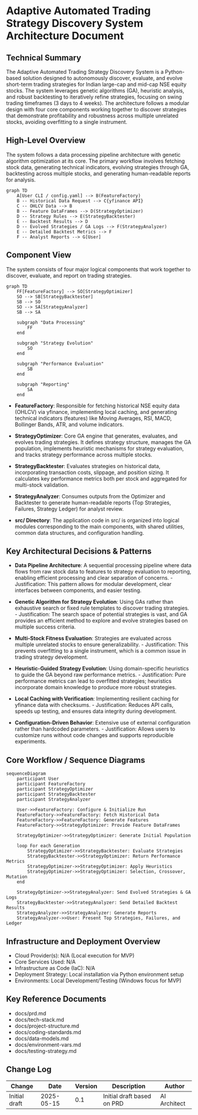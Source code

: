 # Adaptive Automated Trading Strategy Discovery System Architecture Document

## Technical Summary

The Adaptive Automated Trading Strategy Discovery System is a Python-based solution designed to autonomously discover, evaluate, and evolve short-term trading strategies for Indian large-cap and mid-cap NSE equity stocks. The system leverages genetic algorithms (GA), heuristic analysis, and robust backtesting to iteratively refine strategies, focusing on swing trading timeframes (3 days to 4 weeks). The architecture follows a modular design with four core components working together to discover strategies that demonstrate profitability and robustness across multiple unrelated stocks, avoiding overfitting to a single instrument.

## High-Level Overview

The system follows a data processing pipeline architecture with genetic algorithm optimization at its core. The primary workflow involves fetching stock data, generating technical indicators, evolving strategies through GA, backtesting across multiple stocks, and generating human-readable reports for analysis.

```mermaid
graph TD
    A[User CLI / config.yaml] --> B(FeatureFactory)
    B -- Historical Data Request --> C{yfinance API}
    C -- OHLCV Data --> B
    B -- Feature DataFrames --> D(StrategyOptimizer)
    D -- Strategy Rules --> E(StrategyBacktester)
    E -- Backtest Results --> D
    D -- Evolved Strategies / GA Logs --> F(StrategyAnalyzer)
    E -- Detailed Backtest Metrics --> F
    F -- Analyst Reports --> G[User]
```

## Component View

The system consists of four major logical components that work together to discover, evaluate, and report on trading strategies.

```mermaid
graph TD
    FF[FeatureFactory] --> SO[StrategyOptimizer]
    SO --> SB[StrategyBacktester]
    SB --> SO
    SO --> SA[StrategyAnalyzer]
    SB --> SA
    
    subgraph "Data Processing"
        FF
    end
    
    subgraph "Strategy Evolution"
        SO
    end
    
    subgraph "Performance Evaluation"
        SB
    end
    
    subgraph "Reporting"
        SA
    end
```

- **FeatureFactory**: Responsible for fetching historical NSE equity data (OHLCV) via yfinance, implementing local caching, and generating technical indicators (features) like Moving Averages, RSI, MACD, Bollinger Bands, ATR, and volume indicators.

- **StrategyOptimizer**: Core GA engine that generates, evaluates, and evolves trading strategies. It defines strategy structure, manages the GA population, implements heuristic mechanisms for strategy evaluation, and tracks strategy performance across multiple stocks.

- **StrategyBacktester**: Evaluates strategies on historical data, incorporating transaction costs, slippage, and position sizing. It calculates key performance metrics both per stock and aggregated for multi-stock validation.

- **StrategyAnalyzer**: Consumes outputs from the Optimizer and Backtester to generate human-readable reports (Top Strategies, Failures, Strategy Ledger) for analyst review.

- **src/ Directory**: The application code in src/ is organized into logical modules corresponding to the main components, with shared utilities, common data structures, and configuration handling.

## Key Architectural Decisions & Patterns

- **Data Pipeline Architecture**: A sequential processing pipeline where data flows from raw stock data to features to strategy evaluation to reporting, enabling efficient processing and clear separation of concerns. - Justification: This pattern allows for modular development, clear interfaces between components, and easier testing.

- **Genetic Algorithm for Strategy Evolution**: Using GAs rather than exhaustive search or fixed rule templates to discover trading strategies. - Justification: The search space of potential strategies is vast, and GA provides an efficient method to explore and evolve strategies based on multiple success criteria.

- **Multi-Stock Fitness Evaluation**: Strategies are evaluated across multiple unrelated stocks to ensure generalizability. - Justification: This prevents overfitting to a single instrument, which is a common issue in trading strategy development.

- **Heuristic-Guided Strategy Evolution**: Using domain-specific heuristics to guide the GA beyond raw performance metrics. - Justification: Pure performance metrics can lead to overfitted strategies; heuristics incorporate domain knowledge to produce more robust strategies.

- **Local Caching with Verification**: Implementing resilient caching for yfinance data with checksums. - Justification: Reduces API calls, speeds up testing, and ensures data integrity during development.

- **Configuration-Driven Behavior**: Extensive use of external configuration rather than hardcoded parameters. - Justification: Allows users to customize runs without code changes and supports reproducible experiments.

## Core Workflow / Sequence Diagrams

```mermaid
sequenceDiagram
    participant User
    participant FeatureFactory
    participant StrategyOptimizer
    participant StrategyBacktester
    participant StrategyAnalyzer
    
    User->>FeatureFactory: Configure & Initialize Run
    FeatureFactory->>FeatureFactory: Fetch Historical Data
    FeatureFactory->>FeatureFactory: Generate Features
    FeatureFactory->>StrategyOptimizer: Provide Feature DataFrames
    
    StrategyOptimizer->>StrategyOptimizer: Generate Initial Population
    
    loop For each Generation
        StrategyOptimizer->>StrategyBacktester: Evaluate Strategies
        StrategyBacktester->>StrategyOptimizer: Return Performance Metrics
        StrategyOptimizer->>StrategyOptimizer: Apply Heuristics
        StrategyOptimizer->>StrategyOptimizer: Selection, Crossover, Mutation
    end
    
    StrategyOptimizer->>StrategyAnalyzer: Send Evolved Strategies & GA Logs
    StrategyBacktester->>StrategyAnalyzer: Send Detailed Backtest Results
    StrategyAnalyzer->>StrategyAnalyzer: Generate Reports
    StrategyAnalyzer->>User: Present Top Strategies, Failures, and Ledger
```

## Infrastructure and Deployment Overview

- Cloud Provider(s): N/A (Local execution for MVP)
- Core Services Used: N/A
- Infrastructure as Code (IaC): N/A
- Deployment Strategy: Local installation via Python environment setup
- Environments: Local Development/Testing (Windows focus for MVP)

## Key Reference Documents

- docs/prd.md
- docs/tech-stack.md
- docs/project-structure.md
- docs/coding-standards.md
- docs/data-models.md
- docs/environment-vars.md
- docs/testing-strategy.md

## Change Log

| Change        | Date       | Version | Description                  | Author         |
| ------------- | ---------- | ------- | ---------------------------- | -------------- |
| Initial draft | 2025-05-15 | 0.1     | Initial draft based on PRD   | AI Architect   | 